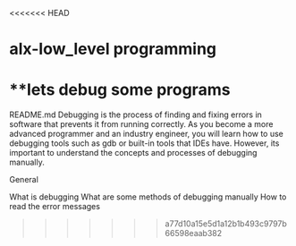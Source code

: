 <<<<<<< HEAD
# alx-low_level programming
**lets debug  some programs
=======
README.md
Debugging is the process of finding and fixing errors in software that prevents it from running correctly. As you become a more advanced programmer and an industry engineer, you will learn how to use debugging tools such as gdb or built-in tools that IDEs have. However, its important to understand the concepts and processes of debugging manually.

General

What is debugging
What are some methods of debugging manually
How to read the error messages
>>>>>>> a77d10a15e5d1a12b1b493c9797b66598eaab382
